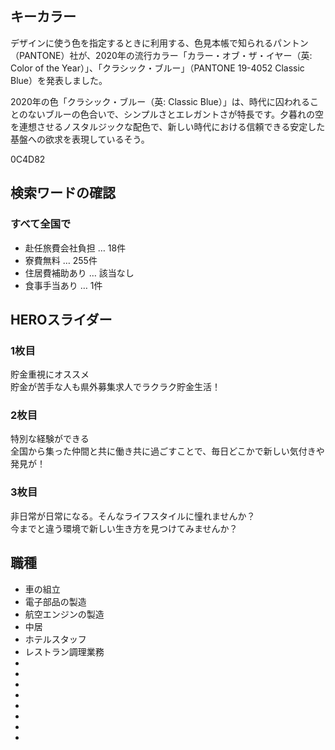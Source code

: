 ## キーカラー
デザインに使う色を指定するときに利用する、色見本帳で知られるパントン（PANTONE）社が、2020年の流行カラー「カラー・オブ・ザ・イヤー（英: Color of the Year）」、「クラシック・ブルー」（PANTONE 19-4052 Classic Blue）を発表しました。

2020年の色「クラシック・ブルー（英: Classic Blue）」は、時代に囚われることのないブルーの色合いで、シンプルさとエレガントさが特長です。夕暮れの空を連想させるノスタルジックな配色で、新しい時代における信頼できる安定した基盤への欲求を表現しているそう。

0C4D82

## 検索ワードの確認
### すべて全国で
* 赴任旅費会社負担 … 18件
* 寮費無料 … 255件
* 住居費補助あり … 該当なし
* 食事手当あり … 1件

## HEROスライダー
### 1枚目

貯金重視にオススメ  
貯金が苦手な人も県外募集求人でラクラク貯金生活！


### 2枚目

特別な経験ができる  
全国から集った仲間と共に働き共に過ごすことで、毎日どこかで新しい気付きや発見が！

### 3枚目

非日常が日常になる。そんなライフスタイルに憧れませんか？  
今までと違う環境で新しい生き方を見つけてみませんか？


## 職種
* 車の組立
* 電子部品の製造
* 航空エンジンの製造
* 中居
* ホテルスタッフ
* レストラン調理業務
* 
*
*
*
*
*
*
*
